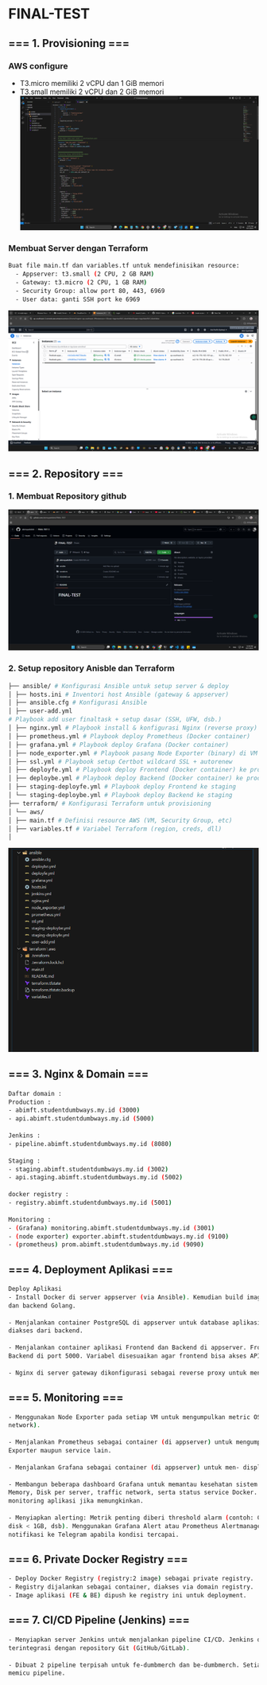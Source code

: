 # FINAL-TEST
## === 1. Provisioning ===
### AWS configure
- T3.micro memiliki 2 vCPU dan 1 GiB memori  
- T3.small memiliki 2 vCPU dan 2 GiB memori  
![Fotoscr](scr/Foto-0.png)  

### Membuat Server dengan Terraform  
```bash
Buat file main.tf dan variables.tf untuk mendefinisikan resource:
  - Appserver: t3.small (2 CPU, 2 GB RAM)
  - Gateway: t3.micro (2 CPU, 1 GB RAM)
  - Security Group: allow port 80, 443, 6969
  - User data: ganti SSH port ke 6969
```
![Fotoscr](scr/Foto-1.png)  

## === 2. Repository ===
### 1. Membuat Repository github 
![Fotoscr](scr/Foto-2.png)  
### 2. Setup repository Anisble dan Terraform
```bash
├── ansible/ # Konfigurasi Ansible untuk setup server & deploy
│ ├── hosts.ini # Inventori host Ansible (gateway & appserver)
│ ├── ansible.cfg # Konfigurasi Ansible
│ ├── user-add.yml
# Playbook add user finaltask + setup dasar (SSH, UFW, dsb.)
│ ├── nginx.yml # Playbook install & konfigurasi Nginx (reverse proxy)
│ ├── prometheus.yml # Playbook deploy Prometheus (Docker container)
│ ├── grafana.yml # Playbook deploy Grafana (Docker container)
│ ├── node_exporter.yml # Playbook pasang Node Exporter (binary) di VM
│ ├── ssl.yml # Playbook setup Certbot wildcard SSL + autorenew
│ ├── deployfe.yml # Playbook deploy Frontend (Docker container) ke prod
│ ├── deploybe.yml # Playbook deploy Backend (Docker container) ke prod
│ ├── staging-deployfe.yml # Playbook deploy Frontend ke staging
│ └── staging-deploybe.yml # Playbook deploy Backend ke staging
├── terraform/ # Konfigurasi Terraform untuk provisioning
│ └── aws/
│ ├── main.tf # Definisi resource AWS (VM, Security Group, etc)
│ ├── variables.tf # Variabel Terraform (region, creds, dll)
│ 
```
![Fotoscr](scr/Foto-3.png)  
## === 3. Nginx & Domain ===
```bash
Daftar domain :
Production :
- abimft.studentdumbways.my.id (3000)
- api.abimft.studentdumbways.my.id (5000)

Jenkins :
- pipeline.abimft.studentdumbways.my.id (8080)

Staging :
- staging.abimft.studentdumbways.my.id (3002)
- api.staging.abimft.studentdumbways.my.id (5002)

docker registry :
- registry.abimft.studentdumbways.my.id (5001)

Monitoring :
- (Grafana) monitoring.abimft.studentdumbways.my.id (3001)
- (node exporter) exporter.abimft.studentdumbways.my.id (9100)
- (prometheus) prom.abimft.studentdumbways.my.id (9090)
```

## === 4. Deployment Aplikasi ===
```bash
Deploy Aplikasi 
- Install Docker di server appserver (via Ansible). Kemudian build image Docker untuk frontend React
dan backend Golang.

- Menjalankan container PostgreSQL di appserver untuk database aplikasi. Konfigurasi Postgres dibuat agar bisa
diakses dari backend.

- Menjalankan container aplikasi Frontend dan Backend di appserver. Frontend berjalan di port 3000, 
Backend di port 5000. Variabel disesuaikan agar frontend bisa akses API backend.

- Nginx di server gateway dikonfigurasi sebagai reverse proxy untuk meneruskan trafik.
```

## === 5. Monitoring ===
```bash
- Menggunakan Node Exporter pada setiap VM untuk mengumpulkan metric OS (CPU, memori, disk,
network). 

- Menjalankan Prometheus sebagai container (di appserver) untuk mengumpulkan metric dari Node
Exporter maupun service lain.

- Menjalankan Grafana sebagai container (di appserver) untuk men- display dashboard monitoring.

- Membangun beberapa dashboard Grafana untuk memantau kesehatan sistem: penggunaan CPU,
Memory, Disk per server, traffic network, serta status service Docker. Juga dibuat dashboard khusus
monitoring aplikasi jika memungkinkan.

- Menyiapkan alerting: Metrik penting diberi threshold alarm (contoh: CPU > 80%, RAM > 90%, sisa
disk < 1GB, dsb). Menggunakan Grafana Alert atau Prometheus Alertmanager untuk mengirim
notifikasi ke Telegram apabila kondisi tercapai. 
```

## === 6. Private Docker Registry ===
```bash 
- Deploy Docker Registry (registry:2 image) sebagai private registry.
- Registry dijalankan sebagai container, diakses via domain registry.
- Image aplikasi (FE & BE) dipush ke registry ini untuk deployment. 
```
## === 7. CI/CD Pipeline (Jenkins) ===
```bash 
- Menyiapkan server Jenkins untuk menjalankan pipeline CI/CD. Jenkins diinstall (di appserver) dan
terintegrasi dengan repository Git (GitHub/GitLab).

- Dibuat 2 pipeline terpisah untuk fe-dumbmerch dan be-dumbmerch. Setiap commit/push akan otomatis
memicu pipeline.
```



